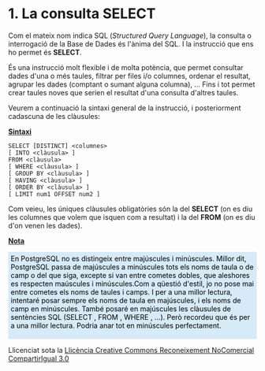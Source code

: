 # 1\. La consulta SELECT

Com el mateix nom indica SQL (_Structured Query Language_), la consulta o
interrogació de la Base de Dades és l'ànima del SQL. I la instrucció que ens
ho permet és **SELECT**.

És una instrucció molt flexible i de molta potència, que permet consultar
dades d'una o més taules, filtrar per files i/o columnes, ordenar el resultat,
agrupar les dades (comptant o sumant alguna columna), ... Fins i tot permet
crear taules noves que serien el resultat d'una consulta d'altres taules.

Veurem a continuació la sintaxi general de la instrucció, i posteriorment
cadascuna de les clàusules:

**<u>Sintaxi</u>**
```
SELECT [DISTINCT] <columnes>  
[ INTO <clàusula> ]  
FROM <clàusula>  
[ WHERE <clàusula> ]  
[ GROUP BY <clàusula> ]  
[ HAVING <clàusula> ]  
[ ORDER BY <clàusula> ]  
[ LIMIT num1 OFFSET num2 ]
```
Com veieu, les úniques clàusules obligatòries són la del **SELECT** (on es diu les columnes que volem que isquen com a resultat) i la del **FROM** (on es diu d'on venen les dades).

<u>**Nota**</u> 
<div style="background-color: #d6eaf8; color: black; padding: 5px;">
En PostgreSQL no es distingeix entre majúscules i minúscules. Millor dit,
PostgreSQL passa de majúscules a minúscules tots els noms de taula o de camp o
del que siga, excepte si van entre cometes dobles, que aleshores es respecten
maúscules i minúscules.Com a qüestió d'estil, jo no pose mai entre cometes els
noms de taules i camps. I per a una millor lectura, intentaré posar sempre els
noms de taula en majúscules, i els noms de camp en minúscules. També posaré en
majúscules les clàusules de sentències SQL (SELECT , FROM , WHERE , ...). Però
recordeu que és per a una millor lectura. Podria anar tot en minúscules
perfectament.
<p></p>
</div>


Llicenciat sota la  [Llicència Creative Commons Reconeixement NoComercial
CompartirIgual 3.0](http://creativecommons.org/licenses/by-nc-sa/3.0/)

